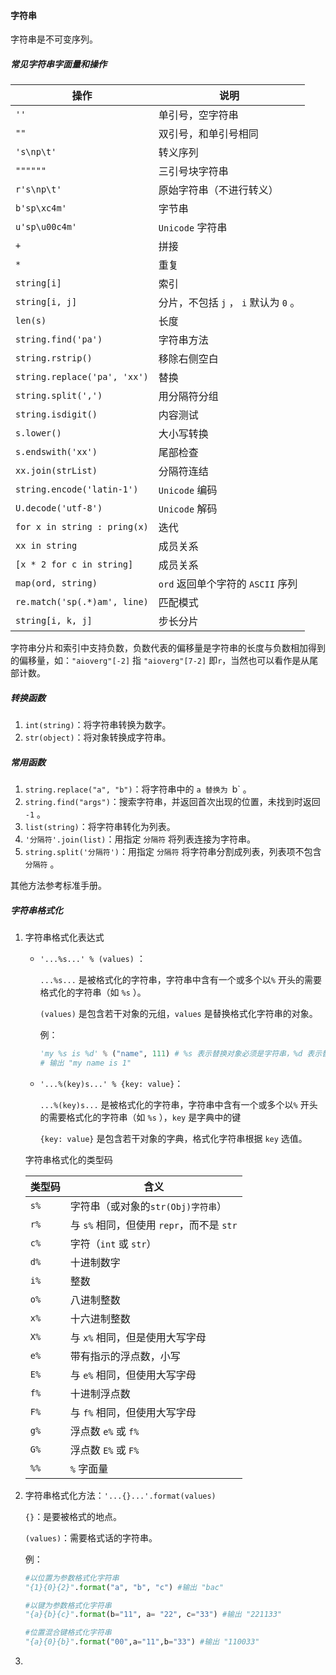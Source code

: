 #### 字符串

字符串是不可变序列。

##### 常见字符串字面量和操作

| 操作                         | 说明                                  |
| ---------------------------- | ------------------------------------- |
| `''`                         | 单引号，空字符串                      |
| `""`                         | 双引号，和单引号相同                  |
| `'s\np\t'`                   | 转义序列                              |
| `""""""`                     | 三引号块字符串                        |
| `r's\np\t'`                  | 原始字符串（不进行转义）              |
| `b'sp\xc4m'`                 | 字节串                                |
| `u'sp\u00c4m'`               | `Unicode` 字符串                      |
| `+`                          | 拼接                                  |
| `*`                          | 重复                                  |
| `string[i]`                  | 索引                                  |
| `string[i, j]`               | 分片，不包括 `j` ， `i` 默认为 `0` 。 |
| `len(s)`                     | 长度                                  |
| `string.find('pa')`          | 字符串方法                            |
| `string.rstrip()`            | 移除右侧空白                          |
| `string.replace('pa', 'xx')` | 替换                                  |
| `string.split(',')`          | 用分隔符分组                          |
| `string.isdigit()`           | 内容测试                              |
| `s.lower()`                  | 大小写转换                            |
| `s.endswith('xx')`           | 尾部检查                              |
| `xx.join(strList)`           | 分隔符连结                            |
| `string.encode('latin-1')`   | `Unicode` 编码                        |
| `U.decode('utf-8')`          | `Unicode` 解码                        |
| `for x in string : pring(x)` | 迭代                                  |
| `xx in string`               | 成员关系                              |
| `[x * 2 for c in string]`    | 成员关系                              |
| `map(ord, string)`           | `ord` 返回单个字符的 `ASCII` 序列     |
| `re.match('sp(.*)am', line)` | 匹配模式                              |
| `string[i, k, j]`            | 步长分片                              |

字符串分片和索引中支持负数，负数代表的偏移量是字符串的长度与负数相加得到的偏移量，如：`"aioverg"[-2]` 指 `"aioverg"[7-2]` 即`r`，当然也可以看作是从尾部计数。

##### 转换函数

1. `int(string)`：将字符串转换为数字。
2. `str(object)`：将对象转换成字符串。

##### 常用函数

1. `string.replace("a", "b")`：将字符串中的 `a 替换为 `b` 。
2. `string.find("args")`：搜索字符串，并返回首次出现的位置，未找到时返回 `-1` 。
3. `list(string)`：将字符串转化为列表。
4. `'分隔符'.join(list)`：用指定 `分隔符` 将列表连接为字符串。
5. `string.split('分隔符')`：用指定 `分隔符` 将字符串分割成列表，列表项不包含 `分隔符` 。

其他方法参考标准手册。

##### 字符串格式化

1. 字符串格式化表达式

   - `'...%s...' % (values)` ：

     `...%s...` 是被格式化的字符串，字符串中含有一个或多个以`%` 开头的需要格式化的字符串（如 `%s` ）。

     `(values)` 是包含若干对象的元组，`values` 是替换格式化字符串的对象。

     例：

     ```python
     'my %s is %d' % ("name", 111) # %s 表示替换对象必须是字符串，%d 表示替换对象必须是数字。
     # 输出 "my name is 1"
     ```

   - `'...%(key)s...' % {key: value}`：

     `...%(key)s...` 是被格式化的字符串，字符串中含有一个或多个以`%` 开头的需要格式化的字符串（如 `%s` ），`key` 是字典中的键

     `{key: value}` 是包含若干对象的字典，格式化字符串根据 `key` 选值。

   字符串格式化的类型码

   | 类型码 | 含义                                      |
   | ------ | ----------------------------------------- |
   | `s%`   | 字符串（或对象的`str(Obj)字符串`）        |
   | `r%`   | 与 `s%` 相同，但使用 `repr`，而不是 `str` |
   | `c%`   | 字符（`int` 或 `str`）                    |
   | `d%`   | 十进制数字                                |
   | `i%`   | 整数                                      |
   | `o%`   | 八进制整数                                |
   | `x%`   | 十六进制整数                              |
   | `X%`   | 与 `x%` 相同，但是使用大写字母            |
   | `e%`   | 带有指示的浮点数，小写                    |
   | `E%`   | 与 `e%` 相同，但使用大写字母              |
   | `f%`   | 十进制浮点数                              |
   | `F%`   | 与 `f%` 相同，但使用大写字母              |
   | `g%`   | 浮点数 `e%` 或 `f%`                       |
   | `G%`   | 浮点数 `E%` 或 `F%`                       |
   | `%%`   | `%` 字面量                                |

   

2. 字符串格式化方法：`'...{}...'.format(values)`

   `{}`：是要被格式的地点。

   `(values)`：需要格式话的字符串。

   例：

   ```python
   #以位置为参数格式化字符串
   "{1}{0}{2}".format("a", "b", "c") #输出 "bac"
   
   #以键为参数格式化字符串
   "{a}{b}{c}".format(b="11", a= "22", c="33") #输出 "221133"
   
   #位置混合键格式化字符串
   "{a}{0}{b}".format("00",a="11",b="33") #输出 "110033"
   ```

   

3. 

   